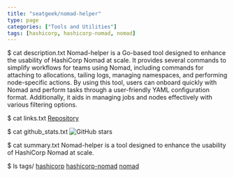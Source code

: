 ```yaml
---
title: "seatgeek/nomad-helper"
type: page
categories: ["Tools and Utilities"]
tags: [hashicorp, hashicorp-nomad, nomad]
---
```


$ cat description.txt
Nomad-helper is a Go-based tool designed to enhance the usability of HashiCorp Nomad at scale. It provides several commands to simplify workflows for teams using Nomad, including commands for attaching to allocations, tailing logs, managing namespaces, and performing node-specific actions. By using this tool, users can onboard quickly with Nomad and perform tasks through a user-friendly YAML configuration format. Additionally, it aids in managing jobs and nodes effectively with various filtering options.

$ cat links.txt
[Repository](https://github.com/seatgeek/nomad-helper)

$ cat github_stats.txt
![GitHub stars](https://img.shields.io/github/stars/seatgeek/nomad-helper?style=social)


$ cat summary.txt
Nomad-helper is a tool designed to enhance the usability of HashiCorp Nomad at scale.


$ ls tags/
[hashicorp](/tags/hashicorp/)
[hashicorp-nomad](/tags/hashicorp-nomad/)
[nomad](/tags/nomad/)
